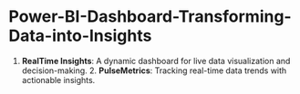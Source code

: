 # Power-BI-Dashboard-Transforming-Data-into-Insights
1. **RealTime Insights**: A dynamic dashboard for live data visualization and decision-making.   2. **PulseMetrics**: Tracking real-time data trends with actionable insights.
